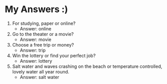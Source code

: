 # My Answers :)
1.  For studying, paper or online?
    - Answer: online
2. Go to the theater or a movie?
    - Answer: movie
3. Choose a free trip or money?
    - Answer: trip
4. Win the lottery or find your perfect job?
    - Answer: lottery
5. Salt water and waves crashing on the beach or temperature controlled, lovely water all year round.
    - Answer: salt water
